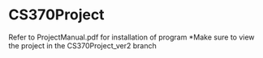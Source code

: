 # CS370Project
Refer to ProjectManual.pdf for installation of program
*Make sure to view the project in the CS370Project_ver2 branch
